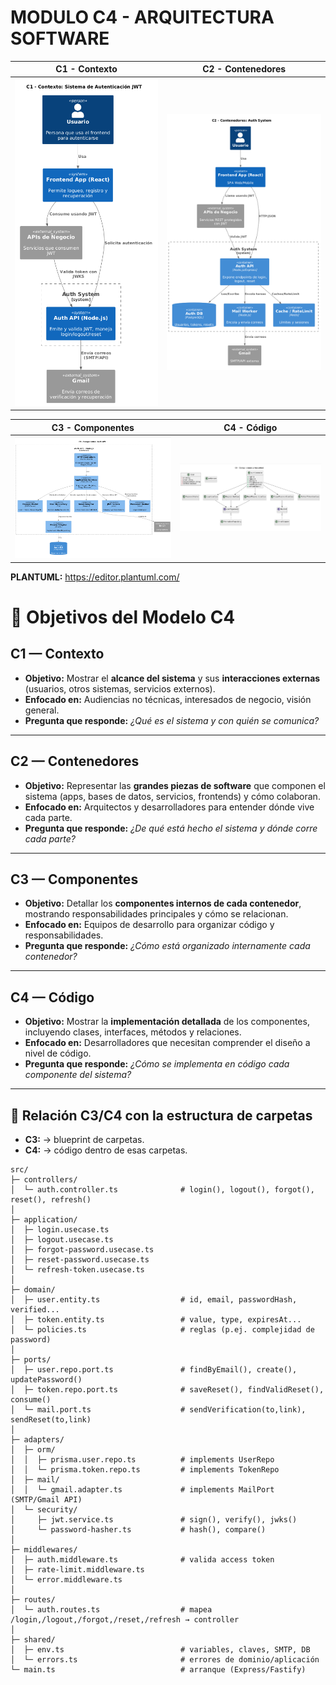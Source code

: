 # MODULO C4 - ARQUITECTURA SOFTWARE

| C1 - Contexto | C2 - Contenedores |
|---------------|------------------|
| [<img src="image.png" width="400" class="zoom"/>](image.png) | [<img src="image-1.png" width="400" class="zoom"/>](image-1.png) |

| C3 - Componentes | C4 - Código |
|------------------|-------------|
| [<img src="image-2.png" width="400" class="zoom"/>](image-2.png) | [<img src="image-3.png" width="400" class="zoom"/>](image-3.png) |


**PLANTUML:** https://editor.plantuml.com/


# 📌 Objetivos del Modelo C4

## **C1 — Contexto**
- **Objetivo:** Mostrar el **alcance del sistema** y sus **interacciones externas** (usuarios, otros sistemas, servicios externos).  
- **Enfocado en:** Audiencias no técnicas, interesados de negocio, visión general.  
- **Pregunta que responde:** *¿Qué es el sistema y con quién se comunica?*  

---

## **C2 — Contenedores**
- **Objetivo:** Representar las **grandes piezas de software** que componen el sistema (apps, bases de datos, servicios, frontends) y cómo colaboran.  
- **Enfocado en:** Arquitectos y desarrolladores para entender dónde vive cada parte.  
- **Pregunta que responde:** *¿De qué está hecho el sistema y dónde corre cada parte?*  

---

## **C3 — Componentes**
- **Objetivo:** Detallar los **componentes internos de cada contenedor**, mostrando responsabilidades principales y cómo se relacionan.  
- **Enfocado en:** Equipos de desarrollo para organizar código y responsabilidades.  
- **Pregunta que responde:** *¿Cómo está organizado internamente cada contenedor?*  

---

## **C4 — Código**
- **Objetivo:** Mostrar la **implementación detallada** de los componentes, incluyendo clases, interfaces, métodos y relaciones.  
- **Enfocado en:** Desarrolladores que necesitan comprender el diseño a nivel de código.  
- **Pregunta que responde:** *¿Cómo se implementa en código cada componente del sistema?*  

---

## 📌 Relación C3/C4 con la estructura de carpetas

- **C3:** → blueprint de carpetas.
- **C4:** → código dentro de esas carpetas.

```code
src/
├─ controllers/
│  └─ auth.controller.ts              # login(), logout(), forgot(), reset(), refresh()
│
├─ application/
│  ├─ login.usecase.ts
│  ├─ logout.usecase.ts
│  ├─ forgot-password.usecase.ts
│  ├─ reset-password.usecase.ts
│  └─ refresh-token.usecase.ts
│
├─ domain/
│  ├─ user.entity.ts                  # id, email, passwordHash, verified...
│  ├─ token.entity.ts                 # value, type, expiresAt...
│  └─ policies.ts                     # reglas (p.ej. complejidad de password)
│
├─ ports/
│  ├─ user.repo.port.ts               # findByEmail(), create(), updatePassword()
│  ├─ token.repo.port.ts              # saveReset(), findValidReset(), consume()
│  └─ mail.port.ts                    # sendVerification(to,link), sendReset(to,link)
│
├─ adapters/
│  ├─ orm/
│  │  ├─ prisma.user.repo.ts          # implements UserRepo
│  │  └─ prisma.token.repo.ts         # implements TokenRepo
│  ├─ mail/
│  │  └─ gmail.adapter.ts             # implements MailPort (SMTP/Gmail API)
│  └─ security/
│     ├─ jwt.service.ts               # sign(), verify(), jwks()
│     └─ password-hasher.ts           # hash(), compare()
│
├─ middlewares/
│  ├─ auth.middleware.ts              # valida access token
│  ├─ rate-limit.middleware.ts
│  └─ error.middleware.ts
│
├─ routes/
│  └─ auth.routes.ts                  # mapea /login,/logout,/forgot,/reset,/refresh → controller
│
├─ shared/
│  ├─ env.ts                          # variables, claves, SMTP, DB
│  └─ errors.ts                       # errores de dominio/aplicación
└─ main.ts                            # arranque (Express/Fastify)
```